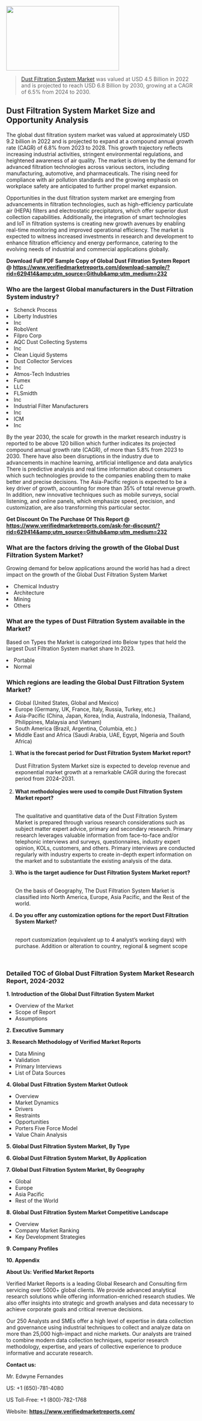 
<img src="https://ffe5etoiles.com/wp-content/uploads/2024/12/MST1-300x171.png" alt="" width="300" height="171" class="alignnone size-medium wp-image-20088" /><blockquote><p><p><a href="https://www.verifiedmarketreports.com/download-sample/?rid=629414&utm_source=Github&utm_medium=232" target="_blank">Dust Filtration System Market</a> was valued at USD 4.5 Billion in 2022 and is projected to reach USD 6.8 Billion by 2030, growing at a CAGR of 6.5% from 2024 to 2030.</p></blockquote><p><h2>Dust Filtration System Market Size and Opportunity Analysis</h2><p>The global dust filtration system market was valued at approximately USD 9.2 billion in 2022 and is projected to expand at a compound annual growth rate (CAGR) of 6.8% from 2023 to 2028. This growth trajectory reflects increasing industrial activities, stringent environmental regulations, and heightened awareness of air quality. The market is driven by the demand for advanced filtration technologies across various sectors, including manufacturing, automotive, and pharmaceuticals. The rising need for compliance with air pollution standards and the growing emphasis on workplace safety are anticipated to further propel market expansion.</p><p>Opportunities in the dust filtration system market are emerging from advancements in filtration technologies, such as high-efficiency particulate air (HEPA) filters and electrostatic precipitators, which offer superior dust collection capabilities. Additionally, the integration of smart technologies and IoT in filtration systems is creating new growth avenues by enabling real-time monitoring and improved operational efficiency. The market is expected to witness increased investments in research and development to enhance filtration efficiency and energy performance, catering to the evolving needs of industrial and commercial applications globally.</p></p><p class=""><strong>Download Full PDF Sample Copy of Global Dust Filtration System Report @ <a href="https://www.verifiedmarketreports.com/download-sample/?rid=629414&amp;utm_source=Github&amp;utm_medium=232" target="_blank">https://www.verifiedmarketreports.com/download-sample/?rid=629414&amp;utm_source=Github&amp;utm_medium=232</a></strong></p><h3 id="" class="">Who are the largest Global manufacturers in the Dust Filtration System industry?</h3><p><li>Schenck Process</li><li> Liberty Industries</li><li> Inc</li><li> RoboVent</li><li> Filpro Corp</li><li> AQC Dust Collecting Systems</li><li> Inc</li><li> Clean Liquid Systems</li><li> Dust Collector Services</li><li> Inc</li><li> Atmos-Tech Industries</li><li> Fumex</li><li> LLC</li><li> FLSmidth</li><li> Inc</li><li> Industrial Filter Manufacturers</li><li> Inc</li><li> ICM</li><li> Inc</li></p><div class=""><div class="" dir="" data-message-author-role="" data-message-id="" data-message-model-slug=""><div class=""><div class=""><div class=""><div class="" dir="" data-message-author-role="" data-message-id="" data-message-model-slug=""><div class=""><div class=""><p>By the year 2030, the scale for growth in the market research industry is reported to be above 120 billion which further indicates its projected compound annual growth rate (CAGR), of more than 5.8% from 2023 to 2030. There have also been disruptions in the industry due to advancements in machine learning, artificial intelligence and data analytics There is predictive analysis and real time information about consumers which such technologies provide to the companies enabling them to make better and precise decisions. The Asia-Pacific region is expected to be a key driver of growth, accounting for more than 35% of total revenue growth. In addition, new innovative techniques such as mobile surveys, social listening, and online panels, which emphasize speed, precision, and customization, are also transforming this particular sector.</p><p><strong>Get Discount On The Purchase Of This Report @&nbsp; <a href="https://www.verifiedmarketreports.com/ask-for-discount/?rid=629414&amp;utm_source=Github&amp;utm_medium=232" target="_blank">https://www.verifiedmarketreports.com/ask-for-discount/?rid=629414&amp;utm_source=Github&amp;utm_medium=232</a></strong></p></div></div></div></div></div></div></div></div><h3 id="" class="">What are the factors driving the growth of the Global Dust Filtration System Market?</h3><p id="" class="">Growing demand for below applications around the world has had a direct impact on the growth of the Global Dust Filtration System Market</p><p id="" class=""><li>Chemical Industry</li><li> Architecture</li><li> Mining</li><li> Others</li></p><h3 id="" class="">What are the types of Dust Filtration System available in the Market?</h3><p id="" class="">Based on Types the Market is categorized into Below types that held the largest Dust Filtration System market share In 2023.</p><p id="" class=""><li>Portable</li><li> Normal</li></p><h3 id="" class="">Which regions are leading the Global Dust Filtration System Market?</h3><ul><li>Global (United States, Global and Mexico)</li><li>Europe (Germany, UK, France, Italy, Russia, Turkey, etc.)</li><li>Asia-Pacific (China, Japan, Korea, India, Australia, Indonesia, Thailand, Philippines, Malaysia and Vietnam)</li><li>South America (Brazil, Argentina, Columbia, etc.)</li><li>Middle East and Africa (Saudi Arabia, UAE, Egypt, Nigeria and South Africa)</li></ul><p><ol><li><strong>What is the forecast period for Dust Filtration System Market report?<br /></strong><br /><span data-sheets-root="1" data-sheets-value="{&quot;1&quot;:2,&quot;2&quot;:&quot;XXXX size is expected to develop revenue and exponential market growth at a remarkable CAGR during the forecast period from 2024&ndash;2030.&quot;}" data-sheets-userformat="{&quot;2&quot;:12674,&quot;4&quot;:{&quot;1&quot;:2,&quot;2&quot;:16776960},&quot;10&quot;:2,&quot;11&quot;:0,&quot;15&quot;:&quot;Arial&quot;,&quot;16&quot;:12}">Dust Filtration System Market size is expected to develop revenue and exponential market growth at a remarkable CAGR during the forecast period from 2024&ndash;2031.</span><br /><br /></li><li><strong>What methodologies were used to compile Dust Filtration System Market report?<br /><br /></strong><p>The qualitative and quantitative data of the&nbsp;Dust Filtration System Market is prepared through various research considerations such as subject matter expert advice, primary and secondary research. Primary research leverages valuable information from face-to-face and/or telephonic interviews and surveys, questionnaires, industry expert opinion, KOLs, customers, and others. Primary interviews are conducted regularly with industry experts to create in-depth expert information on the market and to substantiate the existing analysis of the data.&nbsp;</p></li><li><strong>Who is the target audience for Dust Filtration System Market report?<br /><br /></strong><p>On the basis of Geography, The&nbsp;Dust Filtration System Market is classified into North America, Europe, Asia Pacific, and the Rest of the world.</p></li><li><strong>Do you offer any customization options for the report Dust Filtration System Market?<br /><br /></strong><p>report customization (equivalent up to 4 analyst&rsquo;s working days) with purchase. Addition or alteration to country, regional &amp; segment scope</p><p>&nbsp;</p></li></ol></p><h3 id="" class="">Detailed TOC of Global Dust Filtration System Market Research Report, 2024-2032</h3><p id="" class=""><strong>1. Introduction of the Global Dust Filtration System Market</strong></p><ul><li>Overview of the Market</li><li>Scope of Report</li><li>Assumptions</li></ul><p id="" class=""><strong>2. Executive Summary</strong></p><p id="" class=""><strong>3. Research Methodology of&nbsp;Verified Market Reports</strong></p><ul><li>Data Mining</li><li>Validation</li><li>Primary Interviews</li><li>List of Data Sources</li></ul><p id="" class=""><strong>4. Global Dust Filtration System Market Outlook</strong></p><ul><li>Overview</li><li>Market Dynamics</li><li>Drivers</li><li>Restraints</li><li>Opportunities</li><li>Porters Five Force Model</li><li>Value Chain Analysis</li></ul><p id="" class=""><strong>5. Global Dust Filtration System Market, By&nbsp;Type</strong></p><p id="" class=""><strong>6. Global Dust Filtration System Market, By Application</strong></p><p id="" class=""><strong>7. Global Dust Filtration System Market, By Geography</strong></p><ul><li>Global</li><li>Europe</li><li>Asia Pacific</li><li>Rest of the World</li></ul><p id="" class=""><strong>8. Global Dust Filtration System Market Competitive Landscape</strong></p><ul><li>Overview</li><li>Company Market Ranking</li><li>Key Development Strategies</li></ul><p id="" class=""><strong>9. Company Profiles</strong></p><p id="" class=""><strong>10. Appendix</strong></p><p id="" class=""><strong>About Us: Verified Market Reports</strong></p><p id="" class="">Verified Market Reports is a leading Global Research and Consulting firm servicing over 5000+ global clients. We provide advanced analytical research solutions while offering information-enriched research studies. We also offer insights into strategic and growth analyses and data necessary to achieve corporate goals and critical revenue decisions.</p><p id="" class="">Our 250 Analysts and SMEs offer a high level of expertise in data collection and governance using industrial techniques to collect and analyze data on more than 25,000 high-impact and niche markets. Our analysts are trained to combine modern data collection techniques, superior research methodology, expertise, and years of collective experience to produce informative and accurate research.</p><p id="" class=""><strong>Contact us:</strong></p><p id="" class="">Mr. Edwyne Fernandes</p><p id="" class="">US: +1 (650)-781-4080</p><p id="" class="">US Toll-Free: +1 (800)-782-1768</p><p id="" class="">Website: <a target="" data-test-app-aware-link=""><strong>https://www.verifiedmarketreports.com/</strong></a></p>
